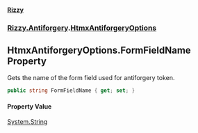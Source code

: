 #### [Rizzy](index.md 'index')
### [Rizzy.Antiforgery](Rizzy.Antiforgery.md 'Rizzy.Antiforgery').[HtmxAntiforgeryOptions](Rizzy.Antiforgery.HtmxAntiforgeryOptions.md 'Rizzy.Antiforgery.HtmxAntiforgeryOptions')

## HtmxAntiforgeryOptions.FormFieldName Property

Gets the name of the form field used for antiforgery token.

```csharp
public string FormFieldName { get; set; }
```

#### Property Value
[System.String](https://docs.microsoft.com/en-us/dotnet/api/System.String 'System.String')